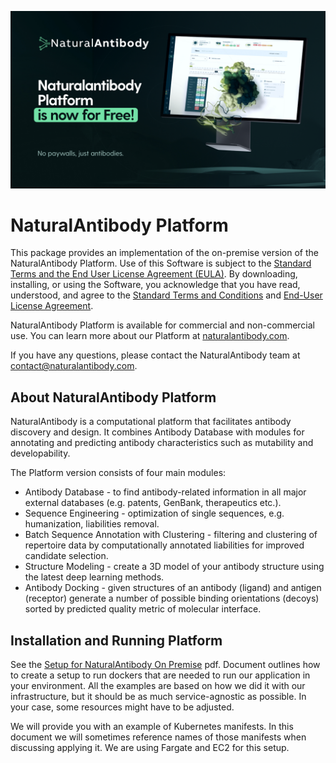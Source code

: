![header](src/header.jpg)

# NaturalAntibody Platform

This package provides an implementation of the on-premise version of the NaturalAntibody Platform. Use of this Software is subject to the [Standard Terms and the End User License Agreement (EULA)](https://github.com/NaturalAntibody/on-premise/blob/master/EULA.pdf). By downloading, installing, or using the Software, you acknowledge that you have read, understood, and agree to the [Standard Terms and Conditions](https://github.com/NaturalAntibody/on-premise/blob/master/STANDARD%20TERMS%20AND%20CONDITIONS.pdf) and [End-User License Agreement](https://github.com/NaturalAntibody/on-premise/blob/master/LICENCE).

NaturalAntibody Platform is available for commercial and non-commercial use. You can learn more about our Platform at [naturalantibody.com](https://naturalantibody.com/).

If you have any questions, please contact the NaturalAntibody team at [contact@naturalantibody.com](mailto:contact@naturalantibody.com).


## About NaturalAntibody Platform
NaturalAntibody is a computational platform that facilitates antibody discovery and design. It combines Antibody Database with modules for annotating and predicting antibody characteristics such as mutability and developability.

The Platform version consists of four main modules:

*   Antibody Database - to find antibody-related information in all major external databases (e.g. patents, GenBank, therapeutics etc.).
*   Sequence Engineering - optimization of single sequences, e.g. humanization, liabilities removal.
*   Batch Sequence Annotation with Clustering - filtering and clustering of repertoire data by computationally annotated liabilities for improved candidate selection.
*   Structure Modeling - create a 3D model of your antibody structure using the latest deep learning methods.
*   Antibody Docking - given structures of an antibody (ligand) and antigen (receptor) generate a number of possible binding orientations (decoys) sorted by predicted quality metric of molecular interface.



## Installation and Running Platform

See the [Setup for NaturalAntibody On Premise](https://github.com/NaturalAntibody/on-premise/blob/master/Setup%20for%20NaturalAntibody%20On%20Premise.pdf) pdf. Document outlines how to create a setup to run dockers that are needed to run our application in your environment. All the examples are based on how we did it with our infrastructure, but it should be as much service-agnostic as possible. In your case, some resources might have to be adjusted.

We will provide you with an example of Kubernetes manifests. In this document we will sometimes reference names of those manifests when discussing applying it. We are using Fargate and EC2 for this setup.
